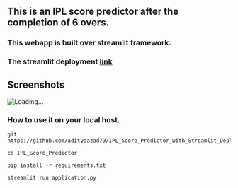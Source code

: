 ## This is an IPL score predictor after the completion of 6 overs.

### This webapp is built over streamlit framework.

### The streamlit deployment [link](https://adityaazad79-ipl-score-predictor-application-2r7oyk.streamlit.app/)


## Screenshots
![Loading...](https://github.com/adityaazad79/IPL_Score_Predictor_with_Streamlit_Deployment/blob/main/Images/Screenshot_20230513_103444.png?raw=true)
### How to use it on your local host.
~~~
git https://github.com/adityaazad79/IPL_Score_Predictor_with_Streamlit_Deployment.git
~~~
~~~
cd IPL_Score_Predictor
~~~
~~~
pip install -r requirements.txt
~~~
~~~
streamlit run application.py
~~~
